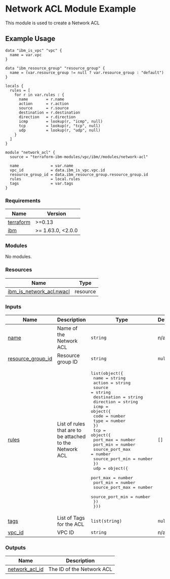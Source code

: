 # Network ACL Module Example

This module is used to create a Network ACL

## Example Usage
```
data "ibm_is_vpc" "vpc" {
  name = var.vpc
}

data "ibm_resource_group" "resource_group" {
  name = (var.resource_group != null ? var.resource_group : "default")
}

locals {
  rules = [
    for r in var.rules : {
      name        = r.name
      action      = r.action
      source      = r.source
      destination = r.destination
      direction   = r.direction
      icmp        = lookup(r, "icmp", null)
      tcp         = lookup(r, "tcp", null)
      udp         = lookup(r, "udp", null)
    }
  ]
}

module "network_acl" {
  source = "terraform-ibm-modules/vpc/ibm//modules/network-acl"

  name              = var.name
  vpc_id            = data.ibm_is_vpc.vpc.id
  resource_group_id = data.ibm_resource_group.resource_group.id
  rules             = local.rules
  tags              = var.tags
}
```

<!-- BEGINNING OF PRE-COMMIT-TERRAFORM DOCS HOOK -->
### Requirements

| Name | Version |
|------|---------|
| <a name="requirement_terraform"></a> [terraform](#requirement\_terraform) | >=0.13 |
| <a name="requirement_ibm"></a> [ibm](#requirement\_ibm) | >= 1.63.0, <2.0.0 |

### Modules

No modules.

### Resources

| Name | Type |
|------|------|
| [ibm_is_network_acl.nwacl](https://registry.terraform.io/providers/IBM-Cloud/ibm/latest/docs/resources/is_network_acl) | resource |

### Inputs

| Name | Description | Type | Default | Required |
|------|-------------|------|---------|:--------:|
| <a name="input_name"></a> [name](#input\_name) | Name of the Network ACL | `string` | n/a | yes |
| <a name="input_resource_group_id"></a> [resource\_group\_id](#input\_resource\_group\_id) | Resource group ID | `string` | `null` | no |
| <a name="input_rules"></a> [rules](#input\_rules) | List of rules that are to be attached to the Network ACL | <pre>list(object({<br>    name        = string<br>    action      = string<br>    source      = string<br>    destination = string<br>    direction   = string<br>    icmp = object({<br>      code = number<br>      type = number<br>    })<br>    tcp = object({<br>      port_max        = number<br>      port_min        = number<br>      source_port_max = number<br>      source_port_min = number<br>    })<br>    udp = object({<br>      port_max        = number<br>      port_min        = number<br>      source_port_max = number<br>      source_port_min = number<br>    })<br>  }))</pre> | `[]` | no |
| <a name="input_tags"></a> [tags](#input\_tags) | List of Tags for the ACL | `list(string)` | `null` | no |
| <a name="input_vpc_id"></a> [vpc\_id](#input\_vpc\_id) | VPC ID | `string` | n/a | yes |

### Outputs

| Name | Description |
|------|-------------|
| <a name="output_network_acl_id"></a> [network\_acl\_id](#output\_network\_acl\_id) | The ID of the Network ACL |
<!-- END OF PRE-COMMIT-TERRAFORM DOCS HOOK -->
